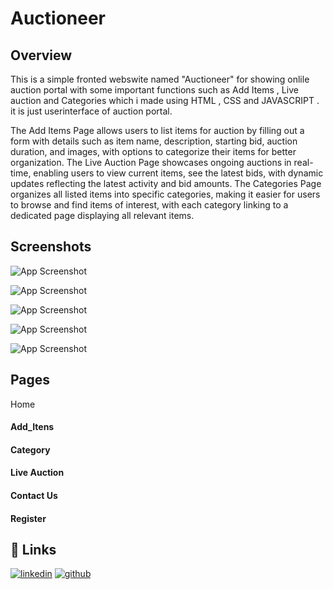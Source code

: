 # Auctioneer


## Overview

This is a simple fronted webswite named "Auctioneer" for showing onlile auction portal with some important functions such as Add Items , Live auction and Categories which i made using HTML , CSS and JAVASCRIPT . it is just userinterface of auction portal.

The Add Items Page allows users to list items for auction by filling out a form with details such as item name, description, starting bid, auction duration, and images, with options to categorize their items for better organization. The Live Auction Page showcases ongoing auctions in real-time, enabling users to view current items, see the latest bids, with dynamic updates reflecting the latest activity and bid amounts. The Categories Page organizes all listed items into specific categories, making it easier for users to browse and find items of interest, with each category linking to a dedicated page displaying all relevant items.

## Screenshots

![App Screenshot](https://res.cloudinary.com/dtpaznveo/image/upload/v1718108715/auction1_wujbl0.png) <br>

![App Screenshot](https://res.cloudinary.com/dtpaznveo/image/upload/v1718129692/d7jzcwraqsobsxuantd0.png) <br>

![App Screenshot](https://res.cloudinary.com/dtpaznveo/image/upload/v1718108742/auction3_v9v5bu.png) <br>

![App Screenshot](https://res.cloudinary.com/dtpaznveo/image/upload/v1718108741/auction4_bbptty.png) <br>

![App Screenshot](https://res.cloudinary.com/dtpaznveo/image/upload/v1718131063/z0ogn3gqljrwqjscylkk.png) <br>

## Pages

 Home <br>
#### Add_Itens<br>
#### Category<br>
#### Live Auction<br>
#### Contact Us<br>
#### Register<br>


## 🔗 Links

[![linkedin](https://img.shields.io/badge/linkedin-0A66C2?style=for-the-badge&logo=linkedin&logoColor=white)](https://www.linkedin.com/in/rutvik-jani-392444255)
[![github](https://img.shields.io/badge/github-181717?style=for-the-badge&logo=github&logoColor=white)](https://github.com/rutvikjani03)

